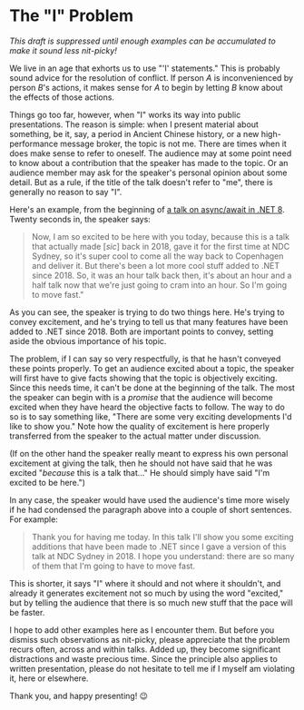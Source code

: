 # The "I" Problem

*This draft is suppressed until enough examples can be accumulated
to make it sound less nit-picky!*

We live in an age that exhorts us to use "'I' statements." This is probably
sound advice for the resolution of conflict. If person *A* is inconvenienced by
person *B*'s actions, it makes sense for *A* to begin by letting *B* know about
the effects of those actions.

Things go too far, however, when "I" works its way into public presentations.
The reason is simple: when I present material about something, be it, say, a
period in Ancient Chinese history, or a new high-performance message broker,
the topic is not me. There are times when it does make sense to refer to
oneself. The audience may at some point need to know about a contribution that
the speaker has made to the topic. Or an audience member may ask for the
speaker's personal opinion about some detail. But as a rule, if the title of
the talk doesn't refer to "me", there is generally no reason to say "I".

Here's an example, from the beginning of [a talk on async/await in .NET
8](https://www.youtube.com/watch?v=zhCRX3B7qwY). Twenty seconds in, the speaker
says:
> Now, I am so excited to be here with you today, because this is a talk
> that actually made [*sic*] back in 2018, gave it for the first time at NDC
> Sydney, so it's super cool to come all the way back to Copenhagen and deliver
> it. But there's been a lot more cool stuff added to .NET since 2018. So,
> it was an hour talk back then, it's about an hour and a half talk now that
> we're just going to cram into an hour. So I'm going to move fast."

As you can see, the speaker is trying to do two things here. He's trying to
convey excitement, and he's trying to tell us that many features have been
added to .NET since 2018. Both are important points to convey, setting aside
the obvious importance of his topic.

The problem, if I can say so very respectfully, is that he hasn't conveyed
these points properly. To get an audience excited about a topic, the speaker
will first have to give facts showing that the topic is objectively exciting.
Since this needs time, it can't be done at the beginning of the talk. The most
the speaker can begin with is a *promise* that the audience will become excited
when they have heard the objective facts to follow. The way to do so is to say
something like, "There are some very exciting developments I'd like to show
you." Note how the quality of excitement is here properly transferred from the
speaker to the actual matter under discussion.

(If on the other hand the speaker really meant to express his own personal
excitement at giving the talk, then he should not have said that he was excited
"*because* this is a talk that..." He should simply have said 
"I'm excited to be here.")

In any case, the speaker would have used the audience's time more wisely if he
had condensed the paragraph above into a couple of short sentences. For
example:
> Thank you for having me today. In this talk I'll show you some exciting
> additions that have been made to .NET since I gave a version of this talk at
> NDC Sydney in 2018. I hope you understand: there are so many of them that I'm
> going to have to move fast.

This is shorter, it says "I" where it should and not where it shouldn't, and
already it generates excitement not so much by using the word "excited," but by
telling the audience that there is so much new stuff that the pace will be
faster.

I hope to add other examples here as I encounter them. But before you dismiss
such observations as nit-picky, please appreciate that the problem recurs
often, across and within talks. Added up, they become significant distractions
and waste precious time. Since the principle also applies to written
presentation, please do not hesitate to tell me if I myself am violating it,
here or elsewhere.

Thank you, and happy presenting! :wink:

<!--
But the
good news is: I've got a link down here on the slides. You'll see this link.
You'll see this QR code. Takes you to the same place. This is where you can
find everything that we're going to talk about today. So we've got some
open source code; all that's up on GitHub. You can find it at the website.
That's where you can find the slides. I also gave this talk at NDC Oslo
a couple of years ago as well. So, don't worry about trying to take notes.
Don't worry about 
-->

